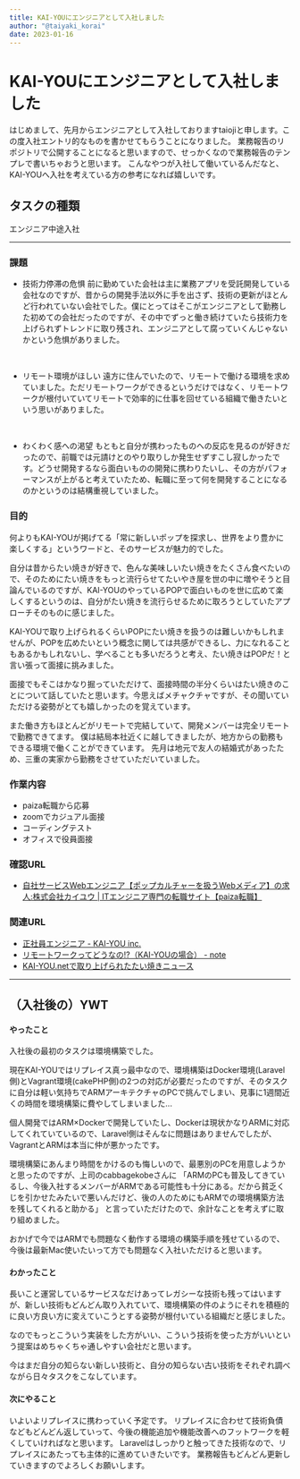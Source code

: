 ```yaml
---
title: KAI-YOUにエンジニアとして入社しました
author: "@taiyaki_korai"
date: 2023-01-16
---
```



# KAI-YOUにエンジニアとして入社しました


はじめまして、先月からエンジニアとして入社しておりますtaiojiと申します。この度入社エントリ的なものを書かせてもらうことになりました。
業務報告のリポジトリで公開することになると思いますので、せっかくなので業務報告のテンプレで書いちゃおうと思います。
こんなやつが入社して働いているんだなと、KAI-YOUへ入社を考えている方の参考になれば嬉しいです。

## タスクの種類
エンジニア中途入社

---

### 課題
- 技術力停滞の危惧
前に勤めていた会社は主に業務アプリを受託開発している会社なのですが、昔からの開発手法以外に手を出さず、技術の更新がほとんど行われていない会社でした。僕にとってはそこがエンジニアとして勤務した初めての会社だったのですが、その中でずっと働き続けていたら技術力を上げられずトレンドに取り残され、エンジニアとして腐っていくんじゃないかという危惧がありました。
<br>

- リモート環境がほしい
遠方に住んでいたので、リモートで働ける環境を求めていました。ただリモートワークができるというだけではなく、リモートワークが根付いていてリモートで効率的に仕事を回せている組織で働きたいという思いがありました。
<br>

- わくわく感への渇望
もともと自分が携わったものへの反応を見るのが好きだったので、前職では元請けとのやり取りしか発生せずすこし寂しかったです。どうせ開発するなら面白いものの開発に携わりたいし、その方がパフォーマンスが上がると考えていたため、転職に至って何を開発することになるのかというのは結構重視していました。

### 目的

何よりもKAI-YOUが掲げてる「常に新しいポップを探求し、世界をより豊かに楽しくする」というワードと、そのサービスが魅力的でした。

自分は昔からたい焼きが好きで、色んな美味しいたい焼きをたくさん食べたいので、そのためにたい焼きをもっと流行らせてたいやき屋を世の中に増やそうと目論んでいるのですが、KAI-YOUのやっているPOPで面白いものを世に広めて楽しくするというのは、自分がたい焼きを流行らせるために取ろうとしていたアプローチそのものに感じました。

KAI-YOUで取り上げられるくらいPOPにたい焼きを扱うのは難しいかもしれませんが、POPを広めたいという概念に関しては共感ができるし、力になれることもあるかもしれないし、学べることも多いだろうと考え、たい焼きはPOPだ！と言い張って面接に挑みました。

面接でもそこはかなり掘っていただけて、面接時間の半分くらいはたい焼きのことについて話していたと思います。今思えばメチャクチャですが、その聞いていただける姿勢がとても嬉しかったのを覚えています。

また働き方もほとんどがリモートで完結していて、開発メンバーは完全リモートで勤務できてます。
僕は結局本社近くに越してきましたが、地方からの勤務もできる環境で働くことができています。
先月は地元で友人の結婚式があったため、三重の実家から勤務をさせていただいていました。

### 作業内容
- paiza転職から応募
- zoomでカジュアル面接
- コーディングテスト
- オフィスで役員面接

### 確認URL
- [自社サービスWebエンジニア【ポップカルチャーを扱うWebメディア】の求人:株式会社カイユウ | ITエンジニア専門の転職サイト【paiza転職】](https://paiza.jp/career/job_offers/14881)

### 関連URL
- [正社員エンジニア - KAI-YOU inc.](https://kai-you.co.jp/recruit/career/engineer/)
- [リモートワークってどうなの!?（KAI-YOUの場合） - note](https://note.com/kai_you/n/ne65b991bd2ab)
- [KAI-YOU.netで取り上げられたたい焼きニュース](https://kai-you.net/article/85716)


---

## （入社後の）YWT

#### やったこと
入社後の最初のタスクは環境構築でした。

現在KAI-YOUではリプレイス真っ最中なので、環境構築はDocker環境(Laravel側)とVagrant環境(cakePHP側)の2つの対応が必要だったのですが、そのタスクに自分は軽い気持ちでARMアーキテクチャのPCで挑んでしまい、見事に1週間近くの時間を環境構築に費やしてしまいました...

個人開発ではARM×Dockerで開発していたし、Dockerは現状かなりARMに対応してくれていているので、Laravel側はそんなに問題はありませんでしたが、VagrantとARMは本当に仲が悪かったです。

環境構築にあんまり時間をかけるのも悔しいので、最悪別のPCを用意しようかと思ったのですが、上司のcabbagekobeさんに
「ARMのPCも普及してきているし、今後入社するメンバーがARMである可能性も十分にある。だから貧乏くじを引かせたみたいで悪いんだけど、後の人のためにもARMでの環境構築方法を残してくれると助かる」
と言っていただけたので、余計なことを考えずに取り組めました。

おかげで今ではARMでも問題なく動作する環境の構築手順を残せているので、今後は最新Mac使いたいって方でも問題なく入社いただけると思います。


#### わかったこと
長いこと運営しているサービスなだけあってレガシーな技術も残ってはいますが、新しい技術もどんどん取り入れていて、環境構築の件のようにそれを積極的に良い方良い方に変えていこうとする姿勢が根付いている組織だと感じました。

なのでもっとこういう実装をした方がいい、こういう技術を使った方がいいという提案はめちゃくちゃ通しやすい会社だと思います。

今はまだ自分の知らない新しい技術と、自分の知らない古い技術をそれぞれ調べながら日々タスクをこなしています。

#### 次にやること
いよいよリプレイスに携わっていく予定です。
リプレイスに合わせて技術負債などもどんどん返していって、今後の機能追加や機能改善へのフットワークを軽くしていければなと思います。
Laravelはしっかりと触ってきた技術なので、リプレイスにあたっても主体的に進めていきたいです。
業務報告もどんどん更新していきますのでよろしくお願いします。




